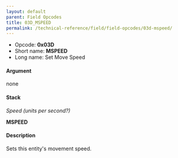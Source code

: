 ```yaml
---
layout: default
parent: Field Opcodes
title: 03D_MSPEED
permalink: /technical-reference/field/field-opcodes/03d-mspeed/
---
```


-   Opcode: **0x03D**
-   Short name: **MSPEED**
-   Long name: Set Move Speed

#### Argument

none

#### Stack

  
*Speed (units per second?)*

**MSPEED**

#### Description

Sets this entity's movement speed.
